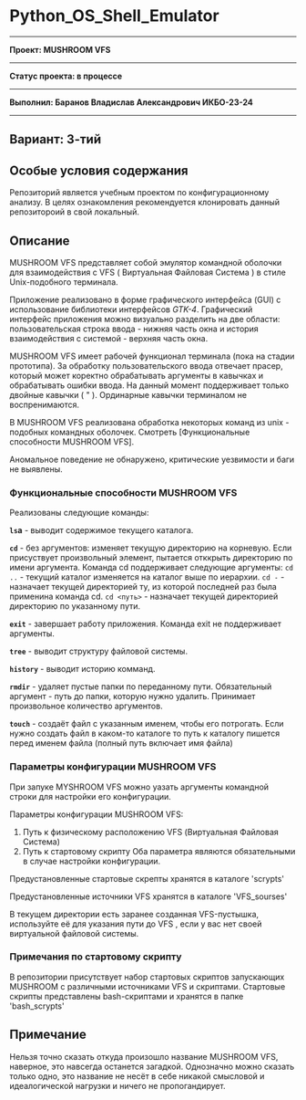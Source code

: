 # Python_OS_Shell_Emulator

---

**Проект: MUSHROOM VFS**

---

**Статус проекта: в процессе**

---

**Выполнил: Баранов Владислав Александрович ИКБО-23-24**

---
**Вариант: 3-тий**
---

## Особые условия содержания

Репозиторий является учебным проектом по конфигурационному анализу. В целях ознакомления рекомендуется клонировать данный репозитороий в свой локальный.

## Описание

MUSHROOM VFS представляет собой эмулятор командной оболочки для взаимодействия с VFS ( Виртуальная Файловая Система ) в стиле Unix-подобного терминала.

Приложение реализовано в форме графического интерфейса (GUI) с использование библиотеки интерфейсов *GTK-4*. Графический интерфейс приложения можно визуально разделить на две области: пользовательская строка ввода - нижняя часть окна и история взаимодействия с системой - верхняя часть окна.

MUSHROOM VFS имеет рабочей функционал терминала (пока на стадии прототипа). За обработку пользовательского ввода отвечает прасер, который может коректно обрабатывать аргументы в кавычках и обрабатывать ошибки ввода. На данный момент поддерживает только двойные кавычки  ( " ). Ординарные кавычки терминалом не воспренимаются.

В MUSHROOM VFS реализована обработка некоторых команд из unix - подобных командных оболочек. Смотреть [Функциональные способности MUSHROOM VFS]. 

Аномальное поведение не обнаружено, критические уезвимости и баги не выявлены.

### Функциональные способности MUSHROOM VFS

Реализованы следующие команды:

**`ls`a** - выводит содержимое текущего каталога.

**`cd`** - без аргументов: изменяет текущую директорию на корневую. Если присуствует произвольный элемент, пытается отккрыть директорию по имени аргумента.
Команда cd поддерживает следующие аргументы:
`cd ..` - текущий каталог изменяется на каталог выше по иерархии.
`cd -` - назначает текущей директорией ту, из которой последней раз была применина команда cd.
`cd <путь>` - назначает текущей директорией директорию по указанному пути.

**`exit`** - завершает работу приложения.
Команда exit не поддерживает аргументы.

**`tree`** - выводит структуру файловой системы.

**`history`** - выводит историю комманд.

**`rmdir`** - удаляет пустые папки по переданному пути. Обязательный аргумент - путь до папки, которую нужно удалить. Принимает произвольное количество аргументов.

**`touch`** - создаёт файл с указанным именем, чтобы его потрогать. Если нужно создать файл в каком-то каталоге то путь к каталогу пишется перед именем файла (полный путь включает имя файла)

### Параметры конфигурации MUSHROOM VFS

При запуке MYSHROOM VFS можно уазать аргументы командной строки для настройки его конфигурации.

Параметры конфигурации MUSHROOM VFS:
1. Путь к физическому расположению VFS (Виртуальная Файловая Система)
2. Путь к стартовому скрипту
Оба параметра являются обязательными в случае настройки конфигурации. 

Предустановленные стартовые скрепты хранятся в каталоге 'scrypts'

Предустановленные источники VFS хранятся в каталоге 'VFS_sourses'

В текущем директории есть заранее созданная VFS-пустышка, используйте её для указания пути до VFS , если у вас нет своей виртуальной файловой системы.

### Примечания по стартовому скрипту

В репозитории присутствует набор стартовых скриптов запускающих MUSHROOM с различными источниками VFS и скриптами. Стартовые скрипты представлены bash-скриптами и хранятся в папке 'bash_scrypts'

## Примечание
Нельзя точно сказать откуда произошло название MUSHROOM VFS, наверное, это навсегда останется загадкой. Однозначно можно сказать только одно, это название не несёт в себе никакой смысловой и идеалогической нагрузки и ничего не пропогандирует.
